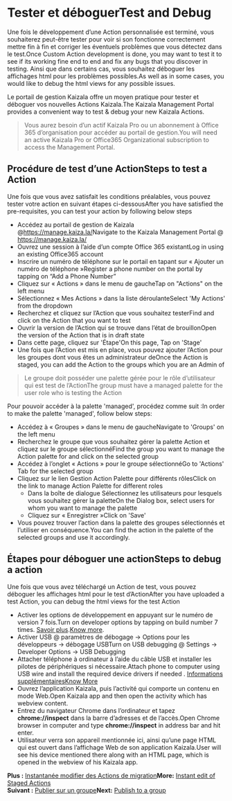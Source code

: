 # <a name="test-and-debug"></a><span data-ttu-id="d721b-101">Tester et déboguer</span><span class="sxs-lookup"><span data-stu-id="d721b-101">Test and Debug</span></span>

<span data-ttu-id="d721b-102">Une fois le développement d’une Action personnalisée est terminé, vous souhaiterez peut-être tester pour voir si son fonctionne correctement mettre fin à fin et corriger les éventuels problèmes que vous détectez dans le test.</span><span class="sxs-lookup"><span data-stu-id="d721b-102">Once Custom Action development is done, you may want to test it to see if its working fine end to end and fix any bugs that you discover in testing.</span></span> <span data-ttu-id="d721b-103">Ainsi que dans certains cas, vous souhaitez déboguer les affichages html pour les problèmes possibles.</span><span class="sxs-lookup"><span data-stu-id="d721b-103">As well as in some cases, you would like to debug the html views for any possible issues.</span></span>

<span data-ttu-id="d721b-104">Le portail de gestion Kaizala offre un moyen pratique pour tester et déboguer vos nouvelles Actions Kaizala.</span><span class="sxs-lookup"><span data-stu-id="d721b-104">The Kaizala Management Portal provides a convenient way to test & debug your new Kaizala Actions.</span></span> 
>   <span data-ttu-id="d721b-105">Vous aurez besoin d’un actif Kaizala Pro ou un abonnement à Office 365 d’organisation pour accéder au portail de gestion.</span><span class="sxs-lookup"><span data-stu-id="d721b-105">You will need an active Kaizala Pro or Office365 Organizational subscription to access the Management Portal.</span></span>

## <a name="steps-to-test-a-action"></a><span data-ttu-id="d721b-106">Procédure de test d’une Action</span><span class="sxs-lookup"><span data-stu-id="d721b-106">Steps to test a Action</span></span>

<span data-ttu-id="d721b-107">Une fois que vous avez satisfait les conditions préalables, vous pouvez tester votre action en suivant étapes ci-dessous</span><span class="sxs-lookup"><span data-stu-id="d721b-107">After you have satisfied the pre-requisites, you can test your action by following below steps</span></span>

*   <span data-ttu-id="d721b-108">Accédez au portail de gestion de Kaizala @https://manage.kaiza.la/</span><span class="sxs-lookup"><span data-stu-id="d721b-108">Navigate to the Kaizala Management Portal @ https://manage.kaiza.la/</span></span>
*    <span data-ttu-id="d721b-109">Ouvrez une session à l’aide d’un compte Office 365 existant</span><span class="sxs-lookup"><span data-stu-id="d721b-109">Log in using an existing Office365 account</span></span>
*    <span data-ttu-id="d721b-110">Inscrire un numéro de téléphone sur le portail en tapant sur « Ajouter un numéro de téléphone »</span><span class="sxs-lookup"><span data-stu-id="d721b-110">Register a phone number on the portal by tapping on “Add a Phone Number”</span></span>
*    <span data-ttu-id="d721b-111">Cliquez sur « Actions » dans le menu de gauche</span><span class="sxs-lookup"><span data-stu-id="d721b-111">Tap on "Actions" on the left menu</span></span>
*    <span data-ttu-id="d721b-112">Sélectionnez « Mes Actions » dans la liste déroulante</span><span class="sxs-lookup"><span data-stu-id="d721b-112">Select 'My Actions' from the dropdown</span></span>
*    <span data-ttu-id="d721b-113">Recherchez et cliquez sur l’Action que vous souhaitez tester</span><span class="sxs-lookup"><span data-stu-id="d721b-113">Find and click on the Action that you want to test</span></span> 
*    <span data-ttu-id="d721b-114">Ouvrir la version de l’Action qui se trouve dans l’état de brouillon</span><span class="sxs-lookup"><span data-stu-id="d721b-114">Open the version of the Action that is in draft state</span></span>
*    <span data-ttu-id="d721b-115">Dans cette page, cliquez sur 'Étape'</span><span class="sxs-lookup"><span data-stu-id="d721b-115">On this page, Tap on 'Stage'</span></span>
*    <span data-ttu-id="d721b-116">Une fois que l’Action est mis en place, vous pouvez ajouter l’Action pour les groupes dont vous êtes un administrateur de</span><span class="sxs-lookup"><span data-stu-id="d721b-116">Once the Action is staged, you can add the Action to the groups which you are an Admin of</span></span>

> <span data-ttu-id="d721b-117">Le groupe doit posséder une palette gérée pour le rôle d’utilisateur qui est test de l’Action</span><span class="sxs-lookup"><span data-stu-id="d721b-117">The group must have a managed palette for the user role who is testing the Action</span></span>

<span data-ttu-id="d721b-118">Pour pouvoir accéder à la palette 'managed', procédez comme suit :</span><span class="sxs-lookup"><span data-stu-id="d721b-118">In order to make the palette 'managed', follow below steps:</span></span>
*    <span data-ttu-id="d721b-119">Accédez à « Groupes » dans le menu de gauche</span><span class="sxs-lookup"><span data-stu-id="d721b-119">Navigate to 'Groups' on the left menu</span></span>
*    <span data-ttu-id="d721b-120">Recherchez le groupe que vous souhaitez gérer la palette Action et cliquez sur le groupe sélectionné</span><span class="sxs-lookup"><span data-stu-id="d721b-120">Find the group you want to manage the Action palette for and click on the selected group</span></span>
*    <span data-ttu-id="d721b-121">Accédez à l’onglet « Actions » pour le groupe sélectionné</span><span class="sxs-lookup"><span data-stu-id="d721b-121">Go to 'Actions' Tab for the selected group</span></span>
*    <span data-ttu-id="d721b-122">Cliquez sur le lien Gestion Action Palette pour différents rôles</span><span class="sxs-lookup"><span data-stu-id="d721b-122">Click on the link to manage Action Palette for different roles</span></span>
     *    <span data-ttu-id="d721b-123">Dans la boîte de dialogue Sélectionnez les utilisateurs pour lesquels vous souhaitez gérer la palette</span><span class="sxs-lookup"><span data-stu-id="d721b-123">On the Dialog box, select users for whom you want to manage the palette</span></span>
     *    <span data-ttu-id="d721b-124">Cliquez sur « Enregistrer »</span><span class="sxs-lookup"><span data-stu-id="d721b-124">Click on 'Save'</span></span>
*    <span data-ttu-id="d721b-125">Vous pouvez trouver l’action dans la palette des groupes sélectionnés et l’utiliser en conséquence.</span><span class="sxs-lookup"><span data-stu-id="d721b-125">You can find the action in the palette of the selected groups and use it accordingly.</span></span>

## <a name="steps-to-debug-a-action"></a><span data-ttu-id="d721b-126">Étapes pour déboguer une action</span><span class="sxs-lookup"><span data-stu-id="d721b-126">Steps to debug a action</span></span>

<span data-ttu-id="d721b-127">Une fois que vous avez téléchargé un Action de test, vous pouvez déboguer les affichages html pour le test d’Action</span><span class="sxs-lookup"><span data-stu-id="d721b-127">After you have uploaded a test Action, you can debug the html views for the test Action</span></span>

*   <span data-ttu-id="d721b-128">Activer les options de développement en appuyant sur le numéro de version 7 fois.</span><span class="sxs-lookup"><span data-stu-id="d721b-128">Turn on developer options by tapping on build number 7 times.</span></span> <span data-ttu-id="d721b-129">[Savoir plus](https://www.androidcentral.com/how-enable-developer-settings-android-42).</span><span class="sxs-lookup"><span data-stu-id="d721b-129">[Know more](https://www.androidcentral.com/how-enable-developer-settings-android-42).</span></span>
*   <span data-ttu-id="d721b-130">Activer USB @ paramètres de débogage -> Options pour les développeurs -> débogage USB</span><span class="sxs-lookup"><span data-stu-id="d721b-130">Turn on USB debugging @ Settings -> Developer Options -> USB Debugging</span></span>
*   <span data-ttu-id="d721b-131">Attacher téléphone à ordinateur à l’aide du câble USB et installer les pilotes de périphériques si nécessaire.</span><span class="sxs-lookup"><span data-stu-id="d721b-131">Attach phone to computer using USB wire and install the required device drivers if needed .</span></span> [<span data-ttu-id="d721b-132">Informations supplémentaires</span><span class="sxs-lookup"><span data-stu-id="d721b-132">Know More</span></span>](https://developer.android.com/studio/run/oem-usb.html)
*   <span data-ttu-id="d721b-133">Ouvrez l’application Kaizala, puis l’activité qui comporte un contenu en mode Web.</span><span class="sxs-lookup"><span data-stu-id="d721b-133">Open Kaizala app and then open the activity which has webview content.</span></span>
*   <span data-ttu-id="d721b-134">Entrez du navigateur Chrome dans l’ordinateur et tapez **chrome://inspect** dans la barre d’adresses et de l’accès.</span><span class="sxs-lookup"><span data-stu-id="d721b-134">Open Chrome browser in computer and type **chrome://inspect** in address bar and hit enter.</span></span> 
*   <span data-ttu-id="d721b-135">Utilisateur verra son appareil mentionnée ici, ainsi qu’une page HTML qui est ouvert dans l’affichage Web de son application Kaizala.</span><span class="sxs-lookup"><span data-stu-id="d721b-135">User will see his device mentioned there along with an HTML page, which is opened in the webview of his Kaizala app.</span></span>


<span data-ttu-id="d721b-136">**Plus :** [Instantanée modifier des Actions de migration](EditAction.md)</span><span class="sxs-lookup"><span data-stu-id="d721b-136">**More:** [Instant edit of Staged Actions](EditAction.md)</span></span></br>
<span data-ttu-id="d721b-137">**Suivant :** [Publier sur un groupe](publish.md)</span><span class="sxs-lookup"><span data-stu-id="d721b-137">**Next:** [Publish to a group](publish.md)</span></span>
